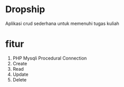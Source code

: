 # Dropship

Aplikasi crud sederhana untuk memenuhi tugas kuliah

# fitur

1. PHP Mysqli Procedural Connection
2. Create
3. Read
4. Update
5. Delete
